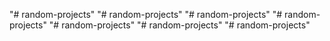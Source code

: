 "# random-projects" 
"# random-projects" 
"# random-projects" 
"# random-projects" 
"# random-projects" 
"# random-projects" 
"# random-projects" 
